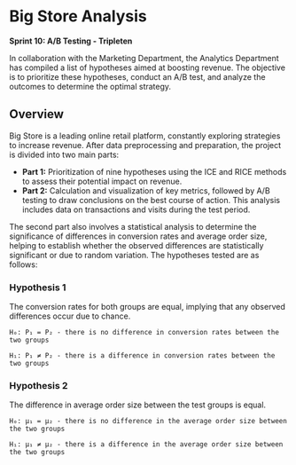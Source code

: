 # Big Store Analysis

**Sprint 10: A/B Testing - Tripleten**


In collaboration with the Marketing Department, the Analytics Department has compiled a list of hypotheses aimed at boosting revenue. The objective is to prioritize these hypotheses, conduct an A/B test, and analyze the outcomes to determine the optimal strategy.

## Overview

Big Store is a leading online retail platform, constantly exploring strategies to increase revenue. After data preprocessing and preparation, the project is divided into two main parts:

* **Part 1:** Prioritization of nine hypotheses using the ICE and RICE methods to assess their potential impact on revenue.
* **Part 2:** Calculation and visualization of key metrics, followed by A/B testing to draw conclusions on the best course of action. This analysis includes data on transactions and visits during the test period.

The second part also involves a statistical analysis to determine the significance of differences in conversion rates and average order size, helping to establish whether the observed differences are statistically significant or due to random variation. The hypotheses tested are as follows:

### Hypothesis 1
The conversion rates for both groups are equal, implying that any observed differences occur due to chance.

`H₀: P₁ = P₂ - there is no difference in conversion rates between the two groups`

`H₁: P₁ ≠ P₂ - there is a difference in conversion rates between the two groups`

### Hypothesis 2
The difference in average order size between the test groups is equal.

`H₀: µ₁ = µ₂ - there is no difference in the average order size between the two groups`

`H₁: µ₁ ≠ µ₂ - there is a difference in the average order size between the two groups`
